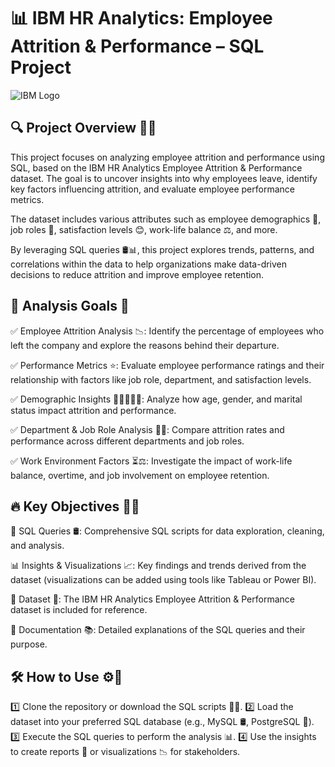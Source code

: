 # 📊 IBM HR Analytics: Employee Attrition & Performance – SQL Project

![IBM Logo](https://upload.wikimedia.org/wikipedia/commons/5/51/IBM_logo.svg)

## 🔍 Project Overview 🏢🔎
This project focuses on analyzing employee attrition and performance using SQL, based on the IBM HR Analytics Employee Attrition & Performance dataset. The goal is to uncover insights into why employees leave, identify key factors influencing attrition, and evaluate employee performance metrics.

The dataset includes various attributes such as employee demographics 👥, job roles 💼, satisfaction levels 😊, work-life balance ⚖️, and more.

By leveraging SQL queries 🛢️📊, this project explores trends, patterns, and correlations within the data to help organizations make data-driven decisions to reduce attrition and improve employee retention.

## 🎯 Analysis Goals 📌
✅ Employee Attrition Analysis 📉: Identify the percentage of employees who left the company and explore the reasons behind their departure.

✅ Performance Metrics ⭐: Evaluate employee performance ratings and their relationship with factors like job role, department, and satisfaction levels.

✅ Demographic Insights 🏡👩‍💻👨‍💻: Analyze how age, gender, and marital status impact attrition and performance.

✅ Department & Job Role Analysis 🏢💼: Compare attrition rates and performance across different departments and job roles.

✅ Work Environment Factors ⏳⚖️: Investigate the impact of work-life balance, overtime, and job involvement on employee retention.



## 🔥 Key Objectives 🎯💡
🚀 SQL Queries 🛢️: Comprehensive SQL scripts for data exploration, cleaning, and analysis.

📊 Insights & Visualizations 📈: Key findings and trends derived from the dataset (visualizations can be added using tools like Tableau or Power BI).

📂 Dataset 📄: The IBM HR Analytics Employee Attrition & Performance dataset is included for reference.

📝 Documentation 📚: Detailed explanations of the SQL queries and their purpose.

## 🛠️ How to Use ⚙️📌
1️⃣ Clone the repository or download the SQL scripts 📂🔽.
2️⃣ Load the dataset into your preferred SQL database (e.g., MySQL 🛢️, PostgreSQL 🐘).
3️⃣ Execute the SQL queries to perform the analysis 📊.
4️⃣ Use the insights to create reports 📑 or visualizations 📉 for stakeholders.
